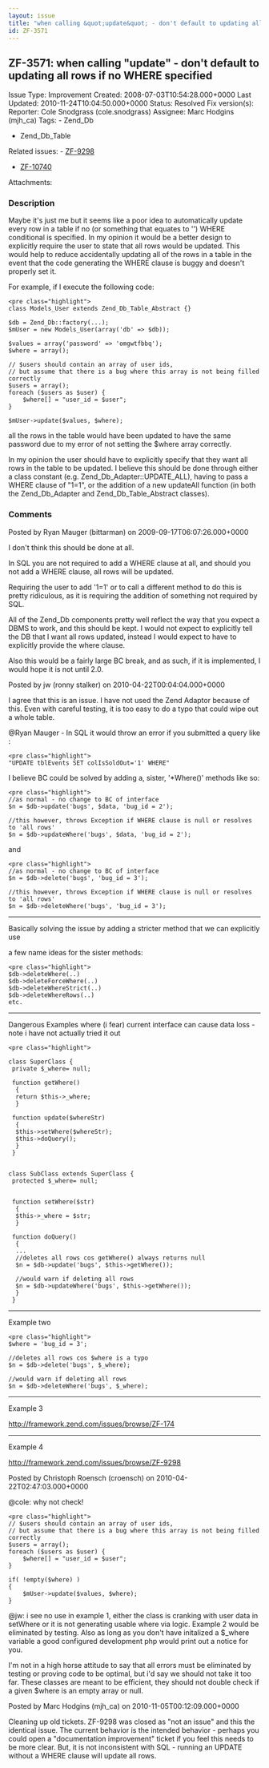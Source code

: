 ```yaml
---
layout: issue
title: "when calling &quot;update&quot; - don't default to updating all rows if no WHERE specified"
id: ZF-3571
---
```


ZF-3571: when calling "update" - don't default to updating all rows if no WHERE specified
-----------------------------------------------------------------------------------------

 Issue Type: Improvement Created: 2008-07-03T10:54:28.000+0000 Last Updated: 2010-11-24T10:04:50.000+0000 Status: Resolved Fix version(s): 
 Reporter:  Cole Snodgrass (cole.snodgrass)  Assignee:  Marc Hodgins (mjh\_ca)  Tags: - Zend\_Db
- Zend\_Db\_Table
 
 Related issues: - [ZF-9298](/issues/browse/ZF-9298)
- [ZF-10740](/issues/browse/ZF-10740)
 
 Attachments: 
### Description

Maybe it's just me but it seems like a poor idea to automatically update every row in a table if no (or something that equates to '') WHERE conditional is specified. In my opinion it would be a better design to explicitly require the user to state that all rows would be updated. This would help to reduce accidentally updating all of the rows in a table in the event that the code generating the WHERE clause is buggy and doesn't properly set it.

For example, if I execute the following code:

 
    <pre class="highlight">
    class Models_User extends Zend_Db_Table_Abstract {}
    
    $db = Zend_Db::factory(...);
    $mUser = new Models_User(array('db' => $db));
    
    $values = array('password' => 'omgwtfbbq');
    $where = array();
    
    // $users should contain an array of user ids, 
    // but assume that there is a bug where this array is not being filled correctly
    $users = array();
    foreach ($users as $user) {
        $where[] = "user_id = $user";
    }
    
    $mUser->update($values, $where);


all the rows in the table would have been updated to have the same password due to my error of not setting the $where array correctly.

In my opinion the user should have to explicitly specify that they want all rows in the table to be updated. I believe this should be done through either a class constant (e.g. Zend\_Db\_Adapter::UPDATE\_ALL), having to pass a WHERE clause of "1=1", or the addition of a new updateAll function (in both the Zend\_Db\_Adapter and Zend\_Db\_Table\_Abstract classes).

 

 

### Comments

Posted by Ryan Mauger (bittarman) on 2009-09-17T06:07:26.000+0000

I don't think this should be done at all.

In SQL you are not required to add a WHERE clause at all, and should you not add a WHERE clause, all rows will be updated.

Requiring the user to add '1=1' or to call a different method to do this is pretty ridiculous, as it is requiring the addition of something not required by SQL.

All of the Zend\_Db components pretty well reflect the way that you expect a DBMS to work, and this should be kept. I would not expect to explicitly tell the DB that I want all rows updated, instead I would expect to have to explicitly provide the where clause.

Also this would be a fairly large BC break, and as such, if it is implemented, I would hope it is not until 2.0.

 

 

Posted by jw (ronny stalker) on 2010-04-22T00:04:04.000+0000

I agree that this is an issue. I have not used the Zend Adaptor because of this. Even with careful testing, it is too easy to do a typo that could wipe out a whole table.

@Ryan Mauger - In SQL it would throw an error if you submitted a query like :

 
    <pre class="highlight"> 
    "UPDATE tblEvents SET colIsSoldOut='1' WHERE"


I believe BC could be solved by adding a, sister, '\*Where()' methods like so:

 
    <pre class="highlight"> 
    //as normal - no change to BC of interface
    $n = $db->update('bugs', $data, 'bug_id = 2'); 
    
    //this however, throws Exception if WHERE clause is null or resolves to 'all rows'
    $n = $db->updateWhere('bugs', $data, 'bug_id = 2'); 


and

 
    <pre class="highlight"> 
    //as normal - no change to BC of interface
    $n = $db->delete('bugs', 'bug_id = 3'); 
    
    //this however, throws Exception if WHERE clause is null or resolves to 'all rows'
    $n = $db->deleteWhere('bugs', 'bug_id = 3'); 


- - - - - -

Basically solving the issue by adding a stricter method that we can explicitly use

a few name ideas for the sister methods:

 
    <pre class="highlight"> 
    $db->deleteWhere(..)
    $db->deleteForceWhere(..)
    $db->deleteWhereStrict(..)
    $db->deleteWhereRows(..)
    etc.


- - - - - -

Dangerous Examples where (i fear) current interface can cause data loss - note i have not actually tried it out

 
    <pre class="highlight"> 
    
    class SuperClass {
     private $_where= null;
    
     function getWhere()
      {
      return $this->_where;
      }
    
     function update($whereStr)
      {
      $this->setWhere($whereStr);
      $this->doQuery();
      }
     }
    
    
    class SubClass extends SuperClass {
     protected $_where= null;
    
    
     function setWhere($str)
      {
      $this->_where = $str;
      }
    
     function doQuery()
      {
      ...
      //deletes all rows cos getWhere() always returns null
      $n = $db->update('bugs', $this->getWhere());
    
      //would warn if deleting all rows
      $n = $db->updateWhere('bugs', $this->getWhere());
      }
     }


- - - - - -

Example two

 
    <pre class="highlight"> 
    $where = 'bug_id = 3';
    
    //deletes all rows cos $where is a typo
    $n = $db->delete('bugs', $_where);
    
    //would warn if deleting all rows
    $n = $db->deleteWhere('bugs', $_where);


- - - - - -

Example 3

<http://framework.zend.com/issues/browse/ZF-174>

- - - - - -

Example 4

<http://framework.zend.com/issues/browse/ZF-9298>

 

 

Posted by Christoph Roensch (croensch) on 2010-04-22T02:47:03.000+0000

@cole: why not check!

 
    <pre class="highlight">
    // $users should contain an array of user ids, 
    // but assume that there is a bug where this array is not being filled correctly
    $users = array();
    foreach ($users as $user) {
        $where[] = "user_id = $user";
    }
    
    if( !empty($where) )
    {
        $mUser->update($values, $where);
    }


@jw: i see no use in example 1, either the class is cranking with user data in setWhere or it is not generating usable where via logic. Example 2 would be eliminated by testing. Also as long as you don't have initalized a $\_where variable a good configured development php would print out a notice for you.

I'm not in a high horse attitude to say that all errors must be eliminated by testing or proving code to be optimal, but i'd say we should not take it too far. These classes are meant to be efficient, they should not double check if a given $where is an empty array or null.

 

 

Posted by Marc Hodgins (mjh\_ca) on 2010-11-05T00:12:09.000+0000

Cleaning up old tickets. ZF-9298 was closed as "not an issue" and this the identical issue. The current behavior is the intended behavior - perhaps you could open a "documentation improvement" ticket if you feel this needs to be more clear. But, it is not inconsistent with SQL - running an UPDATE without a WHERE clause will update all rows.

 

 